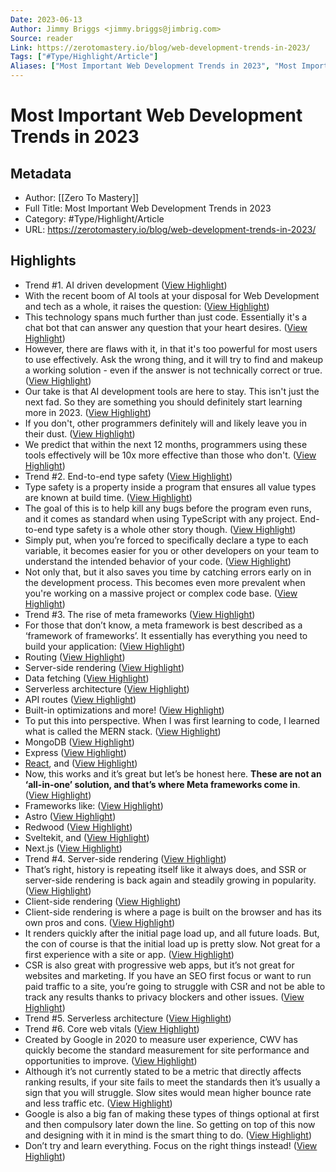 ```yaml
---
Date: 2023-06-13
Author: Jimmy Briggs <jimmy.briggs@jimbrig.com>
Source: reader
Link: https://zerotomastery.io/blog/web-development-trends-in-2023/
Tags: ["#Type/Highlight/Article"]
Aliases: ["Most Important Web Development Trends in 2023", "Most Important Web Development Trends in 2023"]
---
```

# Most Important Web Development Trends in 2023

## Metadata
- Author: [[Zero To Mastery]]
- Full Title: Most Important Web Development Trends in 2023
- Category: #Type/Highlight/Article
- URL: https://zerotomastery.io/blog/web-development-trends-in-2023/

## Highlights
- Trend #1. AI driven development ([View Highlight](https://read.readwise.io/read/01gzq4n7wj1k3rj441h2q1rwsf))
- With the recent boom of AI tools at your disposal for Web Development and tech as a whole, it raises the question: ([View Highlight](https://read.readwise.io/read/01gzq4nb6j4tywa5366a70z0jk))
- This technology spans much further than just code. Essentially it's a chat bot that can answer any question that your heart desires. ([View Highlight](https://read.readwise.io/read/01gzq4ngyhqvacbqpqkcsf4gqz))
- However, there are flaws with it, in that it's too powerful for most users to use effectively. Ask the wrong thing, and it will try to find and makeup a working solution - even if the answer is not technically correct or true. ([View Highlight](https://read.readwise.io/read/01gzq4nkn8v59jjjy4ns07xp75))
- Our take is that AI development tools are here to stay. This isn't just the next fad. So they are something you should definitely start learning more in 2023. ([View Highlight](https://read.readwise.io/read/01gzq4nqkce16194p0k8jxzn20))
- If you don't, other programmers definitely will and likely leave you in their dust. ([View Highlight](https://read.readwise.io/read/01gzq4nvb3nay8kzh85e17kqvz))
- We predict that within the next 12 months, programmers using these tools effectively will be 10x more effective than those who don't. ([View Highlight](https://read.readwise.io/read/01gzq4nvb6hk6bzx6hfpzjh35t))
- Trend #2. End-to-end type safety ([View Highlight](https://read.readwise.io/read/01gzq4pgwh62fvcpgr2vr7s1az))
- Type safety is a property inside a program that ensures all value types are known at build time. ([View Highlight](https://read.readwise.io/read/01gzq4pqadevneevdxvb2m8nv8))
- The goal of this is to help kill any bugs before the program even runs, and it comes as standard when using TypeScript with any project. End-to-end type safety is a whole other story though. ([View Highlight](https://read.readwise.io/read/01gzq4ptgcr6j1w6ceh4860ycy))
- Simply put, when you’re forced to specifically declare a type to each variable, it becomes easier for you or other developers on your team to understand the intended behavior of your code. ([View Highlight](https://read.readwise.io/read/01gzq4pzx5q4j83pdctmx9bk69))
- Not only that, but it also saves you time by catching errors early on in the development process. This becomes even more prevalent when you're working on a massive project or complex code base. ([View Highlight](https://read.readwise.io/read/01gzq4q2x9f3hkw9enptcakbmx))
- Trend #3. The rise of meta frameworks ([View Highlight](https://read.readwise.io/read/01gzq4q2xecgfw3bwcxsxy79m1))
- For those that don’t know, a meta framework is best described as a ‘framework of frameworks’. It essentially has everything you need to build your application: ([View Highlight](https://read.readwise.io/read/01gzq4q7aa5qwj69s4hbvrkf7e))
- Routing ([View Highlight](https://read.readwise.io/read/01gzq4qbgjn52czx6bdtz3qx9y))
- Server-side rendering ([View Highlight](https://read.readwise.io/read/01gzq4qcfvhfz70rvbj2a8pdrh))
- Data fetching ([View Highlight](https://read.readwise.io/read/01gzq4qnmj35qhyykeg438r8a1))
- Serverless architecture ([View Highlight](https://read.readwise.io/read/01gzq4qenxg0jfdj4s6v89q3az))
- API routes ([View Highlight](https://read.readwise.io/read/01gzq4qg21crdvjsvv7nandp35))
- Built-in optimizations and more! ([View Highlight](https://read.readwise.io/read/01gzq4qhqzv8dyrk1znqa5bqja))
- To put this into perspective. When I was first learning to code, I learned what is called the MERN stack. ([View Highlight](https://read.readwise.io/read/01gzq4qs47ffewemfjqzymb50t))
- MongoDB ([View Highlight](https://read.readwise.io/read/01gzq4qzgb2cs2mxrjdmtjectf))
- Express ([View Highlight](https://read.readwise.io/read/01gzq4r1peb6tttmpmvfvzt4q0))
- [React](https://zerotomastery.io/courses/learn-react/), and ([View Highlight](https://read.readwise.io/read/01gzq4r3qkzbjs7f6v4yes0ct6))
- Now, this works and it’s great but let’s be honest here. **These are not an ‘all-in-one’ solution, and that’s where Meta frameworks come in**. ([View Highlight](https://read.readwise.io/read/01gzq4rmbbvb55ngsnq2v5hpt7))
- Frameworks like: ([View Highlight](https://read.readwise.io/read/01gzq4rpsv62zctzhjth72pzrq))
- Astro ([View Highlight](https://read.readwise.io/read/01gzq4rrtm4nq5fjj845p4jj5d))
- Redwood ([View Highlight](https://read.readwise.io/read/01gzq4rxqxg1ebz78mhrv99kf7))
- Sveltekit, and ([View Highlight](https://read.readwise.io/read/01gzq4rxx70d1msmf1vwas6a3d))
- Next.js ([View Highlight](https://read.readwise.io/read/01gzq4rxxx719bdzxdgq7scv77))
- Trend #4. Server-side rendering ([View Highlight](https://read.readwise.io/read/01gzq4s3wy9ptfs4j6d073mrnq))
- That’s right, history is repeating itself like it always does, and SSR or server-side rendering is back again and steadily growing in popularity. ([View Highlight](https://read.readwise.io/read/01gzq4s638177c7sdeaymb4g0h))
- Client-side rendering ([View Highlight](https://read.readwise.io/read/01gzq4sd21rz7dth3zc2xdpanx))
- Client-side rendering is where a page is built on the browser and has its own pros and cons. ([View Highlight](https://read.readwise.io/read/01gzq4sh9xraj32nv4fray742k))
- It renders quickly after the initial page load up, and all future loads. But, the con of course is that the initial load up is pretty slow. Not great for a first experience with a site or app. ([View Highlight](https://read.readwise.io/read/01gzq4sha4ypkqym93b9b20n1q))
- CSR is also great with progressive web apps, but it’s not great for websites and marketing. If you have an SEO first focus or want to run paid traffic to a site, you’re going to struggle with CSR and not be able to track any results thanks to privacy blockers and other issues. ([View Highlight](https://read.readwise.io/read/01gzq4shpjfs7aj9k57wqrc15c))
- Trend #5. Serverless architecture ([View Highlight](https://read.readwise.io/read/01gzq4ss69bhsx5bq0mrj2qcyr))
- Trend #6. Core web vitals ([View Highlight](https://read.readwise.io/read/01gzq4ssxy0pqvh29ap38v21j1))
- Created by Google in 2020 to measure user experience, CWV has quickly become the standard measurement for site performance and opportunities to improve. ([View Highlight](https://read.readwise.io/read/01gzq4swjznfgxt9yecnzdt7ee))
- Although it’s not currently stated to be a metric that directly affects ranking results, if your site fails to meet the standards then it’s usually a sign that you will struggle. Slow sites would mean higher bounce rate and less traffic etc. ([View Highlight](https://read.readwise.io/read/01gzq4szaj00et28fmn5am6678))
- Google is also a big fan of making these types of things optional at first and then compulsory later down the line. So getting on top of this now and designing with it in mind is the smart thing to do. ([View Highlight](https://read.readwise.io/read/01gzq4t3t1ggq9x48v6vmwj5ny))
- Don’t try and learn everything. Focus on the right things instead! ([View Highlight](https://read.readwise.io/read/01gzq4t40t8a1kn4bwfe8fwzzd))
